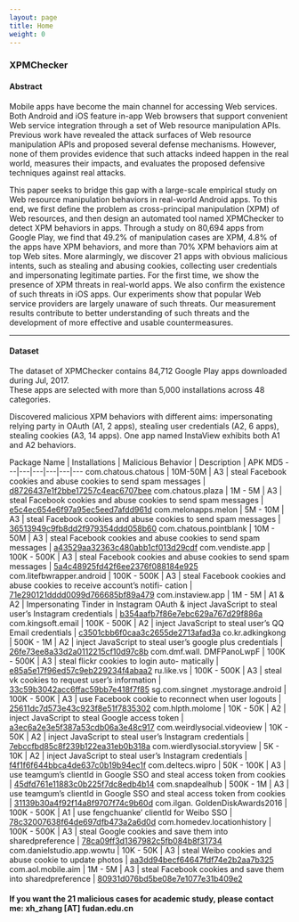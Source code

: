 ```yaml
---
layout: page
title: Home
weight: 0
---
```


###  XPMChecker 

#### Abstract
Mobile apps have become the main channel for accessing Web services. Both Android and iOS feature in-app Web browsers that support convenient Web service integration through a set of Web resource manipulation APIs. Previous work have revealed the attack surfaces of Web resource manipulation APIs and proposed several defense mechanisms. However, none of them provides evidence that such attacks indeed happen in the real world, measures their impacts, and evaluates the proposed defensive techniques against real attacks.

This paper seeks to bridge this gap with a large-scale empirical study on Web resource manipulation behaviors in real-world Android apps. To this end, we first define the problem as cross-principal manipulation (XPM) of Web resources, and then design an automated tool named XPMChecker to detect XPM behaviors in apps. Through a study on 80,694 apps from Google Play, we find that 49.2% of manipulation cases are XPM, 4.8% of the apps have XPM behaviors, and more than 70% XPM behaviors aim at top Web sites. More alarmingly, we discover 21 apps with obvious malicious intents, such as stealing and abusing cookies, collecting user credentials and impersonating legitimate parties. For the first time, we show the presence of XPM threats in real-world apps. We also confirm the existence of such threats in iOS apps. Our experiments show that popular Web service providers are largely unaware of such threats. Our measurement results contribute to better understanding of such threats and the development of more effective and usable countermeasures.

---


####  Dataset

The dataset of XPMChecker contains 84,712 Google Play apps downloaded during Jul, 2017.  
These apps are selected with more than 5,000 installations across 48 categories.


Discovered malicious XPM behaviors with different aims: impersonating relying party in OAuth (A1, 2 apps), stealing user credentials (A2, 6 apps), stealing cookies (A3, 14 apps). One app named InstaView exhibits both A1 and A2 behaviors.


Package Name | Installations | Malicious Behavior | Description | APK MD5
---|---|---|---|---|---
com.chatous.chatous | 10M-50M | A3 | steal Facebook cookies and abuse cookies to send spam messages | [d8726437e1f2bbe17257c4eac6707bee]()
com.chatous.plaza | 1M - 5M | A3 | steal Facebook cookies and abuse cookies to send spam messages | [e5c4ec654e6f97a95ec5eed7afdd961d]()
com.melonapps.melon | 5M - 10M | A3 | steal Facebook cookies and abuse cookies to send spam messages | [36513949c9fb8dd2f979354ddd058b60]()
com.chatous.pointblank | 10M - 50M | A3 | steal Facebook cookies and abuse cookies to send spam messages | [a43529aa32363c480abb1cf013d29cdf]()
com.vendiste.app | 100K - 500K | A3 | steal Facebook cookies and abuse cookies to send spam messages | [5a4c48925fd42f6ee2376f088184e925]()
com.litefbwrapper.android | 100K - 500K | A3 | steal Facebook cookies and abuse cookies to receive account’s notifi- cation | [71e290121dddd0099d766685bf89a479]()
com.instaview.app | 1M - 5M | A1 & A2 | Impersonating Tinder in Instagram OAuth & inject JavaScript to steal user’s Instagram credentials | [b354aafb7f86e7ebc629a767d29f886a]()
com.kingsoft.email | 100K - 500K | A2 | inject JavaScript to steal user’s QQ Email credentials | [c3501cbb6f0caa3c2655de2713afad3a]()
co.kr.adkingkong | 500K - 1M | A2 | inject JavaScript to steal user’s google plus credentials | [26fe73ee8a33d2a0112215cf10d97c8b]()
com.dmf.wall. DMFPanoLwpF | 100K - 500K | A3 | steal flickr cookies to login auto- matically | [e85a5e17f96ed57c9eb229234f4abaa2]()
ru.like.vs | 100K - 500K | A3 | steal vk cookies to request user’s information | [33c59b3042acc6ffac59bb7e418f7f85]()
sg.com.singnet .mystorage.android | 100K - 500K | A3 | use Facebook cookie to reconnect when user logouts | [25611dc7d573e43c923f8e51f7835302]()
com.hlpth.molome | 10K - 50K | A2 | inject JavaScript to steal Google access token | [a3ec6a2e3e5f387a53cdb06a3e48c917]()
com.weirdlysocial.videoview | 10K - 50K | A2 | inject JavaScript to steal user’s Instagram credentials | [7ebccfbd85c8f239b122ea31eb0b318a]()
com.wierdlysocial.storyview | 5K - 10K | A2 | inject JavaScript to steal user’s Instagram credentials | [f4f1f6f644bbca4de637c0b19b94ec1f]()
com.deltecs.wipro | 50K - 100K | A3 | use teamgum’s clientId in Google SSO and steal access token from cookies | [45dfd761e11883c0b225f7dc8edb4b14]()
com.snapdealhub | 500K - 1M | A3 | use teamgum’s clientId in Google SSO and steal access token from cookies | [31139b30a4f92f14a8f9707f74c9b60d]()
com.ilgan. GoldenDiskAwards2016 | 100K - 500K | A1 | use fengchuanke’ clientId for Weibo SSO | [78c32007638f64de697dfb473a2a6d0d]()
com.homedev.locationhistory | 100K - 500K | A3 | steal Google cookies and save them into sharedpreference | [78ca09ff3d1367982c5fb084b8f31734]()
com.danielstudio.app.wowtu | 10K - 50K | A3 | steal Weibo cookies and abuse cookie to update photos | [aa3dd94becf64647fdf74e2b2aa7b325]()
com.aol.mobile.aim | 1M - 5M | A3 | steal Facebook cookies and save them into sharedpreference | [80931d076bd5be08e7e1077e31b409e2]()


#### If you want the 21 malicious cases for academic study, please contact me: xh_zhang [AT] fudan.edu.cn


